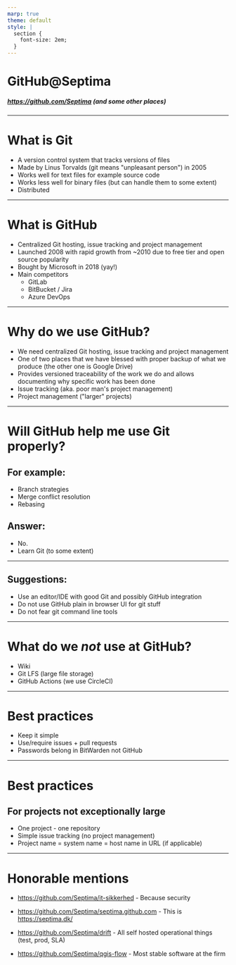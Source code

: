 ```yaml
---
marp: true
theme: default
style: |
  section {
    font-size: 2em;
  }
---
```


# GitHub@Septima
##### https://github.com/Septima (and some other places)

---

# What is Git

* A version control system that tracks versions of files
* Made by Linus Torvalds (git means "unpleasant person") in 2005
* Works well for text files for example source code
* Works less well for binary files (but can handle them to some extent)
* Distributed

---

# What is GitHub

* Centralized Git hosting, issue tracking and project management
* Launched 2008 with rapid growth from ~2010 due to free tier and open source popularity
* Bought by Microsoft in 2018 (yay!)
* Main competitors
  * GitLab
  * BitBucket / Jira
  * Azure DevOps

---

# Why do we use GitHub?

* We need centralized Git hosting, issue tracking and project management
* One of two places that we have blessed with proper backup of what we produce (the other one is Google Drive)
* Provides versioned traceability of the work we do and allows documenting why specific work has been done
* Issue tracking (aka. poor man's project management)
* Project management ("larger" projects)

---

# Will GitHub help me use Git properly?

## For example:

* Branch strategies
* Merge conflict resolution
* Rebasing

## Answer:

* No.
* Learn Git (to some extent)

---

## Suggestions:

* Use an editor/IDE with good Git and possibly GitHub integration
* Do not use GitHub plain in browser UI for git stuff
* Do not fear git command line tools

---

# What do we *not* use at GitHub?

* Wiki
* Git LFS (large file storage)
* GitHub Actions (we use CircleCI)

---

# Best practices

* Keep it simple
* Use/require issues + pull requests
* Passwords belong in BitWarden not GitHub

---

#  Best practices
## For projects not exceptionally large

* One project - one repository
* Simple issue tracking (no project management)
* Project name = system name = host name in URL (if applicable)

---

# Honorable mentions

* https://github.com/Septima/it-sikkerhed - Because security
* https://github.com/Septima/septima.github.com - This is https://septima.dk/
* https://github.com/Septima/drift - All self hosted operational things (test, prod, SLA)

* https://github.com/Septima/qgis-flow - Most stable software at the firm
